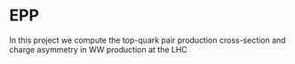 # EPP
In this project we compute the top-quark pair production cross-section and charge asymmetry in WW production at the LHC
